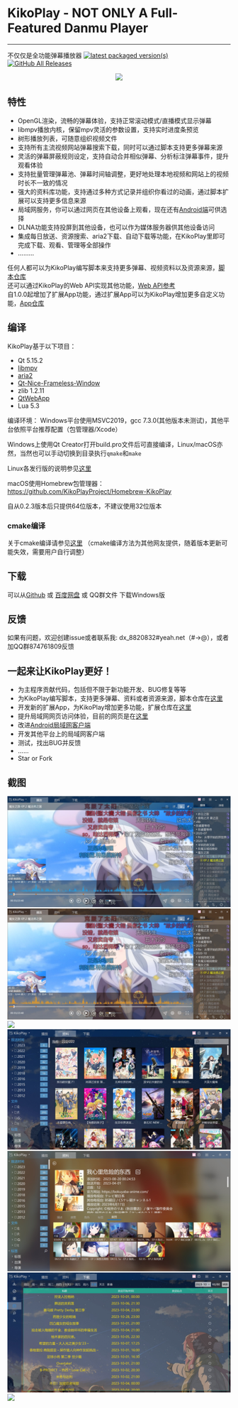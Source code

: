 # KikoPlay - NOT ONLY A Full-Featured Danmu Player

---
不仅仅是全功能弹幕播放器
[![latest packaged version(s)](https://repology.org/badge/latest-versions/kikoplay.svg)](https://repology.org/project/kikoplay/versions)
[![GitHub All Releases](https://img.shields.io/github/downloads/KikoPlayProject/KikoPlay/total)](https://github.com/KikoPlayProject/KikoPlay/releases)

<div align=center><img src="res/images/kikoplay-4.png" />
</div>

## 特性

 - OpenGL渲染，流畅的弹幕体验，支持正常滚动模式/直播模式显示弹幕
 - libmpv播放内核，保留mpv灵活的参数设置，支持实时进度条预览
 - 树形播放列表，可随意组织视频文件
 - 支持所有主流视频网站弹幕搜索下载，同时可以通过脚本支持更多弹幕来源
 - 灵活的弹幕屏蔽规则设定，支持自动合并相似弹幕、分析标注弹幕事件，提升观看体验
 - 支持批量管理弹幕池、弹幕时间轴调整，更好地处理本地视频和网站上的视频时长不一致的情况
 - 强大的资料库功能，支持通过多种方式记录并组织你看过的动画，通过脚本扩展可以支持更多信息来源
 - 局域网服务，你可以通过网页在其他设备上观看，现在还有[Android端](https://github.com/KikoPlayProject/KikoPlay-Android-LAN)可供选择
 - DLNA功能支持投屏到其他设备，也可以作为媒体服务器供其他设备访问
 - 集成每日放送、资源搜索、aria2下载、自动下载等功能，在KikoPlay里即可完成下载、观看、管理等全部操作
 - .........

任何人都可以为KikoPlay编写脚本来支持更多弹幕、视频资料以及资源来源，[脚本仓库](https://github.com/KikoPlayProject/KikoPlayScript)  
还可以通过KikoPlay的Web API实现其他功能，[Web API参考](web/README.md)  
自1.0.0起增加了扩展App功能，通过扩展App可以为KikoPlay增加更多自定义功能，[App仓库](https://github.com/KikoPlayProject/KikoPlayApp)

## 编译

KikoPlay基于以下项目：

 - Qt 5.15.2
 - [libmpv](https://github.com/mpv-player/mpv)
 - [aria2](https://github.com/aria2/aria2)
 - [Qt-Nice-Frameless-Window](https://github.com/Bringer-of-Light/Qt-Nice-Frameless-Window)
 - zlib 1.2.11
 - [QtWebApp](http://stefanfrings.de/qtwebapp/index.html)
 - Lua 5.3

编译环境： Windows平台使用MSVC2019，gcc 7.3.0(其他版本未测试)，其他平台依照平台推荐配置（包管理器/Xcode）

Windows上使用Qt Creator打开build.pro文件后可直接编译，Linux/macOS亦然，当然也可以手动切换到目录执行`qmake`和`make`

Linux各发行版的说明参见[这里](linux.md)

macOS使用Homebrew包管理器：https://github.com/KikoPlayProject/Homebrew-KikoPlay

自从0.2.3版本后只提供64位版本，不建议使用32位版本

### cmake编译

关于cmake编译请参见[这里](cmake_build.md) （cmake编译方法为其他网友提供，随着版本更新可能失效，需要用户自行调整）


## 下载

可以从[Github](https://github.com/KikoPlayProject/KikoPlay/releases) 或 [百度网盘](https://pan.baidu.com/s/1gyT0FU9rioaa77znhAUx2w) 或 QQ群文件 下载Windows版

## 反馈

如果有问题，欢迎创建issue或者联系我:
dx_8820832#yeah.net（#→@），或者加QQ群874761809反馈

## 一起来让KikoPlay更好！

 - 为主程序贡献代码，包括但不限于新功能开发、BUG修复等等
 - 为KikoPlay编写脚本，支持更多弹幕、资料或者资源来源，脚本仓库在[这里](https://github.com/KikoPlayProject/KikoPlayScript)
 - 开发新的扩展App，为KikoPlay增加更多功能，扩展仓库在[这里](https://github.com/KikoPlayProject/KikoPlayApp)
 - 提升局域网网页访问体验，目前的网页是在[这里](https://github.com/KikoPlayProject/KikoPlay/tree/master/web)
 - 改进[Android局域网客户端]((https://github.com/KikoPlayProject/KikoPlay-Android-LAN))
 - 开发其他平台上的局域网客户端
 - 测试，找出BUG并反馈
 - ......
 - Star or Fork

## 截图

![](screenshot/KikoPlay1.jpg)
![](screenshot/KikoPlay1-2.jpg)
![](screenshot/KikoPlay-Ubuntu.png)
![](screenshot/KikoPlay2.jpg)
![](screenshot/KikoPlay3.jpg)
![](screenshot/KikoPlay4.jpg)
![](screenshot/KikoPlay_web.jpg)
